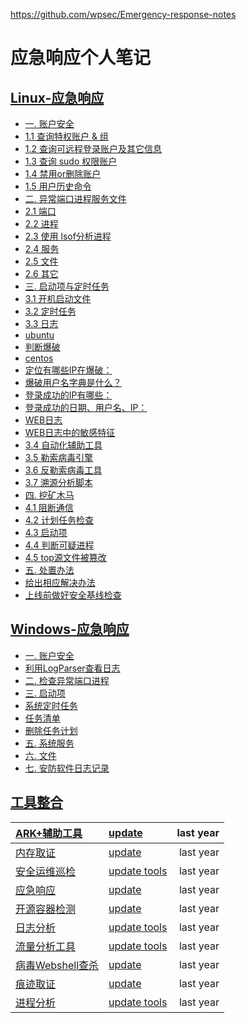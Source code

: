 https://github.com/wpsec/Emergency-response-notes

# **应急响应个人笔记**

## [**Linux-应急响应**](https://github.com/wpsec/Emergency-response-notes/blob/main/Linux-%E5%BA%94%E6%80%A5%E5%93%8D%E5%BA%94.md)

* [一. 账户安全](https://github.com/wpsec/Emergency-response-notes/blob/main/Linux-%E5%BA%94%E6%80%A5%E5%93%8D%E5%BA%94.md#%E4%B8%80-%E8%B4%A6%E6%88%B7%E5%AE%89%E5%85%A8)  
* [1.1 查询特权账户 & 组](https://github.com/wpsec/Emergency-response-notes/blob/main/Linux-%E5%BA%94%E6%80%A5%E5%93%8D%E5%BA%94.md#11-%E6%9F%A5%E8%AF%A2%E7%89%B9%E6%9D%83%E8%B4%A6%E6%88%B7--%E7%BB%84)  
* [1.2 查询可远程登录账户及其它信息](https://github.com/wpsec/Emergency-response-notes/blob/main/Linux-%E5%BA%94%E6%80%A5%E5%93%8D%E5%BA%94.md#12-%E6%9F%A5%E8%AF%A2%E5%8F%AF%E8%BF%9C%E7%A8%8B%E7%99%BB%E5%BD%95%E8%B4%A6%E6%88%B7%E5%8F%8A%E5%85%B6%E5%AE%83%E4%BF%A1%E6%81%AF)  
* [1.3 查询 sudo 权限账户](https://github.com/wpsec/Emergency-response-notes/blob/main/Linux-%E5%BA%94%E6%80%A5%E5%93%8D%E5%BA%94.md#13-%E6%9F%A5%E8%AF%A2-sudo-%E6%9D%83%E9%99%90%E8%B4%A6%E6%88%B7)  
* [1.4 禁用or删除账户](https://github.com/wpsec/Emergency-response-notes/blob/main/Linux-%E5%BA%94%E6%80%A5%E5%93%8D%E5%BA%94.md#14-%E7%A6%81%E7%94%A8or%E5%88%A0%E9%99%A4%E8%B4%A6%E6%88%B7)  
* [1.5 用户历史命令](https://github.com/wpsec/Emergency-response-notes/blob/main/Linux-%E5%BA%94%E6%80%A5%E5%93%8D%E5%BA%94.md#15-%E7%94%A8%E6%88%B7%E5%8E%86%E5%8F%B2%E5%91%BD%E4%BB%A4)  
* [二. 异常端口进程服务文件](https://github.com/wpsec/Emergency-response-notes/blob/main/Linux-%E5%BA%94%E6%80%A5%E5%93%8D%E5%BA%94.md#%E4%BA%8C-%E5%BC%82%E5%B8%B8%E7%AB%AF%E5%8F%A3%E8%BF%9B%E7%A8%8B%E6%9C%8D%E5%8A%A1%E6%96%87%E4%BB%B6)  
* [2.1 端口](https://github.com/wpsec/Emergency-response-notes/blob/main/Linux-%E5%BA%94%E6%80%A5%E5%93%8D%E5%BA%94.md#21-%E7%AB%AF%E5%8F%A3)  
* [2.2 进程](https://github.com/wpsec/Emergency-response-notes/blob/main/Linux-%E5%BA%94%E6%80%A5%E5%93%8D%E5%BA%94.md#22-%E8%BF%9B%E7%A8%8B)  
* [2.3 使用 lsof分析进程](https://github.com/wpsec/Emergency-response-notes/blob/main/Linux-%E5%BA%94%E6%80%A5%E5%93%8D%E5%BA%94.md#23-%E4%BD%BF%E7%94%A8-lsof%E5%88%86%E6%9E%90%E8%BF%9B%E7%A8%8B)  
* [2.4 服务](https://github.com/wpsec/Emergency-response-notes/blob/main/Linux-%E5%BA%94%E6%80%A5%E5%93%8D%E5%BA%94.md#24-%E6%9C%8D%E5%8A%A1)  
* [2.5 文件](https://github.com/wpsec/Emergency-response-notes/blob/main/Linux-%E5%BA%94%E6%80%A5%E5%93%8D%E5%BA%94.md#25-%E6%96%87%E4%BB%B6)  
* [2.6 其它](https://github.com/wpsec/Emergency-response-notes/blob/main/Linux-%E5%BA%94%E6%80%A5%E5%93%8D%E5%BA%94.md#26-%E5%85%B6%E5%AE%83)  
* [三. 启动项与定时任务](https://github.com/wpsec/Emergency-response-notes/blob/main/Linux-%E5%BA%94%E6%80%A5%E5%93%8D%E5%BA%94.md#%E4%B8%89-%E5%90%AF%E5%8A%A8%E9%A1%B9%E4%B8%8E%E5%AE%9A%E6%97%B6%E4%BB%BB%E5%8A%A1)  
* [3.1 开机启动文件](https://github.com/wpsec/Emergency-response-notes/blob/main/Linux-%E5%BA%94%E6%80%A5%E5%93%8D%E5%BA%94.md#31-%E5%BC%80%E6%9C%BA%E5%90%AF%E5%8A%A8%E6%96%87%E4%BB%B6)  
* [3.2 定时任务](https://github.com/wpsec/Emergency-response-notes/blob/main/Linux-%E5%BA%94%E6%80%A5%E5%93%8D%E5%BA%94.md#32-%E5%AE%9A%E6%97%B6%E4%BB%BB%E5%8A%A1)  
* [3.3 日志](https://github.com/wpsec/Emergency-response-notes/blob/main/Linux-%E5%BA%94%E6%80%A5%E5%93%8D%E5%BA%94.md#33-%E6%97%A5%E5%BF%97)  
* [ubuntu](https://github.com/wpsec/Emergency-response-notes/blob/main/Linux-%E5%BA%94%E6%80%A5%E5%93%8D%E5%BA%94.md#ubuntu)  
* [判断爆破](https://github.com/wpsec/Emergency-response-notes/blob/main/Linux-%E5%BA%94%E6%80%A5%E5%93%8D%E5%BA%94.md#%E5%88%A4%E6%96%AD%E7%88%86%E7%A0%B4)  
* [centos](https://github.com/wpsec/Emergency-response-notes/blob/main/Linux-%E5%BA%94%E6%80%A5%E5%93%8D%E5%BA%94.md#centos)  
* [定位有哪些IP在爆破：](https://github.com/wpsec/Emergency-response-notes/blob/main/Linux-%E5%BA%94%E6%80%A5%E5%93%8D%E5%BA%94.md#%E5%AE%9A%E4%BD%8D%E6%9C%89%E5%93%AA%E4%BA%9Bip%E5%9C%A8%E7%88%86%E7%A0%B4)  
* [爆破用户名字典是什么？](https://github.com/wpsec/Emergency-response-notes/blob/main/Linux-%E5%BA%94%E6%80%A5%E5%93%8D%E5%BA%94.md#%E7%88%86%E7%A0%B4%E7%94%A8%E6%88%B7%E5%90%8D%E5%AD%97%E5%85%B8%E6%98%AF%E4%BB%80%E4%B9%88)  
* [登录成功的IP有哪些：](https://github.com/wpsec/Emergency-response-notes/blob/main/Linux-%E5%BA%94%E6%80%A5%E5%93%8D%E5%BA%94.md#%E7%99%BB%E5%BD%95%E6%88%90%E5%8A%9F%E7%9A%84ip%E6%9C%89%E5%93%AA%E4%BA%9B)  
* [登录成功的日期、用户名、IP：](https://github.com/wpsec/Emergency-response-notes/blob/main/Linux-%E5%BA%94%E6%80%A5%E5%93%8D%E5%BA%94.md#%E7%99%BB%E5%BD%95%E6%88%90%E5%8A%9F%E7%9A%84%E6%97%A5%E6%9C%9F%E7%94%A8%E6%88%B7%E5%90%8Dip)  
* [WEB日志](https://github.com/wpsec/Emergency-response-notes/blob/main/Linux-%E5%BA%94%E6%80%A5%E5%93%8D%E5%BA%94.md#web%E6%97%A5%E5%BF%97)  
* [WEB日志中的敏感特征](https://github.com/wpsec/Emergency-response-notes/blob/main/Linux-%E5%BA%94%E6%80%A5%E5%93%8D%E5%BA%94.md#web%E6%97%A5%E5%BF%97%E4%B8%AD%E7%9A%84%E6%95%8F%E6%84%9F%E7%89%B9%E5%BE%81)  
* [3.4 自动化辅助工具](https://github.com/wpsec/Emergency-response-notes/blob/main/Linux-%E5%BA%94%E6%80%A5%E5%93%8D%E5%BA%94.md#34-%E8%87%AA%E5%8A%A8%E5%8C%96%E8%BE%85%E5%8A%A9%E5%B7%A5%E5%85%B7)  
* [3.5 勒索病毒引擎](https://github.com/wpsec/Emergency-response-notes/blob/main/Linux-%E5%BA%94%E6%80%A5%E5%93%8D%E5%BA%94.md#35-%E5%8B%92%E7%B4%A2%E7%97%85%E6%AF%92%E5%BC%95%E6%93%8E)  
* [3.6 反勒索病毒工具](https://github.com/wpsec/Emergency-response-notes/blob/main/Linux-%E5%BA%94%E6%80%A5%E5%93%8D%E5%BA%94.md#36-%E5%8F%8D%E5%8B%92%E7%B4%A2%E7%97%85%E6%AF%92%E5%B7%A5%E5%85%B7)  
* [3.7 溯源分析脚本](https://github.com/wpsec/Emergency-response-notes/blob/main/Linux-%E5%BA%94%E6%80%A5%E5%93%8D%E5%BA%94.md#37-%E6%BA%AF%E6%BA%90%E5%88%86%E6%9E%90%E8%84%9A%E6%9C%AC)  
* [四. 挖矿木马](https://github.com/wpsec/Emergency-response-notes/blob/main/Linux-%E5%BA%94%E6%80%A5%E5%93%8D%E5%BA%94.md#%E5%9B%9B-%E6%8C%96%E7%9F%BF%E6%9C%A8%E9%A9%AC)  
* [4.1 阻断通信](https://github.com/wpsec/Emergency-response-notes/blob/main/Linux-%E5%BA%94%E6%80%A5%E5%93%8D%E5%BA%94.md#41-%E9%98%BB%E6%96%AD%E9%80%9A%E4%BF%A1)  
* [4.2 计划任务检查](https://github.com/wpsec/Emergency-response-notes/blob/main/Linux-%E5%BA%94%E6%80%A5%E5%93%8D%E5%BA%94.md#42-%E8%AE%A1%E5%88%92%E4%BB%BB%E5%8A%A1%E6%A3%80%E6%9F%A5)  
* [4.3 启动项](https://github.com/wpsec/Emergency-response-notes/blob/main/Linux-%E5%BA%94%E6%80%A5%E5%93%8D%E5%BA%94.md#43-%E5%90%AF%E5%8A%A8%E9%A1%B9)  
* [4.4 判断可疑进程](https://github.com/wpsec/Emergency-response-notes/blob/main/Linux-%E5%BA%94%E6%80%A5%E5%93%8D%E5%BA%94.md#44-%E5%88%A4%E6%96%AD%E5%8F%AF%E7%96%91%E8%BF%9B%E7%A8%8B)  
* [4.5 top源文件被篡改](https://github.com/wpsec/Emergency-response-notes/blob/main/Linux-%E5%BA%94%E6%80%A5%E5%93%8D%E5%BA%94.md#45-top%E6%BA%90%E6%96%87%E4%BB%B6%E8%A2%AB%E7%AF%A1%E6%94%B9)  
* [五. 处置办法](https://github.com/wpsec/Emergency-response-notes/blob/main/Linux-%E5%BA%94%E6%80%A5%E5%93%8D%E5%BA%94.md#%E4%BA%94-%E5%A4%84%E7%BD%AE%E5%8A%9E%E6%B3%95)  
* [给出相应解决办法](https://github.com/wpsec/Emergency-response-notes/blob/main/Linux-%E5%BA%94%E6%80%A5%E5%93%8D%E5%BA%94.md#%E7%BB%99%E5%87%BA%E7%9B%B8%E5%BA%94%E8%A7%A3%E5%86%B3%E5%8A%9E%E6%B3%95)  
* [上线前做好安全基线检查](https://github.com/wpsec/Emergency-response-notes/blob/main/Linux-%E5%BA%94%E6%80%A5%E5%93%8D%E5%BA%94.md#%E4%B8%8A%E7%BA%BF%E5%89%8D%E5%81%9A%E5%A5%BD%E5%AE%89%E5%85%A8%E5%9F%BA%E7%BA%BF%E6%A3%80%E6%9F%A5)

## [**Windows-应急响应**](https://github.com/wpsec/Emergency-response-notes/blob/main/Windows-%E5%BA%94%E6%80%A5%E5%93%8D%E5%BA%94.md)

* [一. 账户安全](https://github.com/wpsec/Emergency-response-notes/blob/main/Windows-%E5%BA%94%E6%80%A5%E5%93%8D%E5%BA%94.md#%E4%B8%80-%E8%B4%A6%E6%88%B7%E5%AE%89%E5%85%A8)  
* [利用LogParser查看日志](https://github.com/wpsec/Emergency-response-notes/blob/main/Windows-%E5%BA%94%E6%80%A5%E5%93%8D%E5%BA%94.md#%E5%88%A9%E7%94%A8logparser%E6%9F%A5%E7%9C%8B%E6%97%A5%E5%BF%97)  
* [二. 检查异常端口进程](https://github.com/wpsec/Emergency-response-notes/blob/main/Windows-%E5%BA%94%E6%80%A5%E5%93%8D%E5%BA%94.md#%E4%BA%8C-%E6%A3%80%E6%9F%A5%E5%BC%82%E5%B8%B8%E7%AB%AF%E5%8F%A3%E8%BF%9B%E7%A8%8B)  
* [三. 启动项](https://github.com/wpsec/Emergency-response-notes/blob/main/Windows-%E5%BA%94%E6%80%A5%E5%93%8D%E5%BA%94.md#%E4%B8%89-%E5%90%AF%E5%8A%A8%E9%A1%B9)  
* [系统定时任务](https://github.com/wpsec/Emergency-response-notes/blob/main/Windows-%E5%BA%94%E6%80%A5%E5%93%8D%E5%BA%94.md#%E7%B3%BB%E7%BB%9F%E5%AE%9A%E6%97%B6%E4%BB%BB%E5%8A%A1)  
* [任务清单](https://github.com/wpsec/Emergency-response-notes/blob/main/Windows-%E5%BA%94%E6%80%A5%E5%93%8D%E5%BA%94.md#%E4%BB%BB%E5%8A%A1%E6%B8%85%E5%8D%95)  
* [删除任务计划](https://github.com/wpsec/Emergency-response-notes/blob/main/Windows-%E5%BA%94%E6%80%A5%E5%93%8D%E5%BA%94.md#%E5%88%A0%E9%99%A4%E4%BB%BB%E5%8A%A1%E8%AE%A1%E5%88%92)  
* [五. 系统服务](https://github.com/wpsec/Emergency-response-notes/blob/main/Windows-%E5%BA%94%E6%80%A5%E5%93%8D%E5%BA%94.md#%E4%BA%94-%E7%B3%BB%E7%BB%9F%E6%9C%8D%E5%8A%A1)  
* [六. 文件](https://github.com/wpsec/Emergency-response-notes/blob/main/Windows-%E5%BA%94%E6%80%A5%E5%93%8D%E5%BA%94.md#%E5%85%AD-%E6%96%87%E4%BB%B6)  
* [七. 安防软件日志记录](https://github.com/wpsec/Emergency-response-notes/blob/main/Windows-%E5%BA%94%E6%80%A5%E5%93%8D%E5%BA%94.md#%E4%B8%83-%E5%AE%89%E9%98%B2%E8%BD%AF%E4%BB%B6%E6%97%A5%E5%BF%97%E8%AE%B0%E5%BD%95)

## [**工具整合**](https://github.com/wpsec/Emergency-response-notes/tree/main/tools)

| [ARK+辅助工具](https://github.com/wpsec/Emergency-response-notes/tree/main/tools/ARK%2B%E8%BE%85%E5%8A%A9%E5%B7%A5%E5%85%B7) | [update](https://github.com/wpsec/Emergency-response-notes/commit/2bb2d0df34d0977f5f8a8dc1cf877b633d0de305) | last year |
| :---- | :---- | ----: |
| [内存取证](https://github.com/wpsec/Emergency-response-notes/tree/main/tools/%E5%86%85%E5%AD%98%E5%8F%96%E8%AF%81) | [update](https://github.com/wpsec/Emergency-response-notes/commit/2cf79b7afcc3ecfa13baaf2aa7fffbd1b94c1033) | last year |
| [安全运维巡检](https://github.com/wpsec/Emergency-response-notes/tree/main/tools/%E5%AE%89%E5%85%A8%E8%BF%90%E7%BB%B4%E5%B7%A1%E6%A3%80) | [update tools](https://github.com/wpsec/Emergency-response-notes/commit/8c2f1e3291c338ef141dfe4881779bf86ef99cef) | last year |
| [应急响应](https://github.com/wpsec/Emergency-response-notes/tree/main/tools/%E5%BA%94%E6%80%A5%E5%93%8D%E5%BA%94) | [update](https://github.com/wpsec/Emergency-response-notes/commit/2041e6889f02d4a6c498e2daf09c3e314608becd) | last year |
| [开源容器检测](https://github.com/wpsec/Emergency-response-notes/tree/main/tools/%E5%BC%80%E6%BA%90%E5%AE%B9%E5%99%A8%E6%A3%80%E6%B5%8B) | [update](https://github.com/wpsec/Emergency-response-notes/commit/2bb2d0df34d0977f5f8a8dc1cf877b633d0de305) | last year |
| [日志分析](https://github.com/wpsec/Emergency-response-notes/tree/main/tools/%E6%97%A5%E5%BF%97%E5%88%86%E6%9E%90) | [update tools](https://github.com/wpsec/Emergency-response-notes/commit/8c2f1e3291c338ef141dfe4881779bf86ef99cef) | last year |
| [流量分析工具](https://github.com/wpsec/Emergency-response-notes/tree/main/tools/%E6%B5%81%E9%87%8F%E5%88%86%E6%9E%90%E5%B7%A5%E5%85%B7) | [update tools](https://github.com/wpsec/Emergency-response-notes/commit/8c2f1e3291c338ef141dfe4881779bf86ef99cef) | last year |
| [病毒Webshell查杀](https://github.com/wpsec/Emergency-response-notes/tree/main/tools/%E7%97%85%E6%AF%92Webshell%E6%9F%A5%E6%9D%80) | [update](https://github.com/wpsec/Emergency-response-notes/commit/bf160b9eaf7ea9a2b935c18fcaff9085b9d51ea0) | last year |
| [痕迹取证](https://github.com/wpsec/Emergency-response-notes/tree/main/tools/%E7%97%95%E8%BF%B9%E5%8F%96%E8%AF%81) | [update](https://github.com/wpsec/Emergency-response-notes/commit/2041e6889f02d4a6c498e2daf09c3e314608becd) | last year |
| [进程分析](https://github.com/wpsec/Emergency-response-notes/tree/main/tools/%E8%BF%9B%E7%A8%8B%E5%88%86%E6%9E%90) | [update tools](https://github.com/wpsec/Emergency-response-notes/commit/8c2f1e3291c338ef141dfe4881779bf86ef99cef) | last year |

